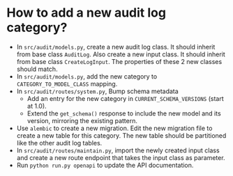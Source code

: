 # How to add a new audit log category?

- In `src/audit/models.py`, create a new audit log class. It should inherit from base class `AuditLog`. Also create a new input class. It should inherit from base class `CreateLogInput`. The properties of these 2 new classes should match.
- In `src/audit/models.py`, add the new category to `CATEGORY_TO_MODEL_CLASS` mapping.
- In `src/audit/routes/system.py`, Bump schema metadata
    - Add an entry for the new category in `CURRENT_SCHEMA_VERSIONS` (start at 1.0).
    - Extend the `get_schema()` response to include the new model and its version, mirroring the existing pattern.
- Use `alembic` to create a new migration. Edit the new migration file to create a new table for this category. The new table should be partitioned like the other audit log tables.
- In `src/audit/routes/maintain.py`, import the newly created input class and create a new route endpoint that takes the input class as parameter.
- Run `python run.py openapi` to update the API documentation.
